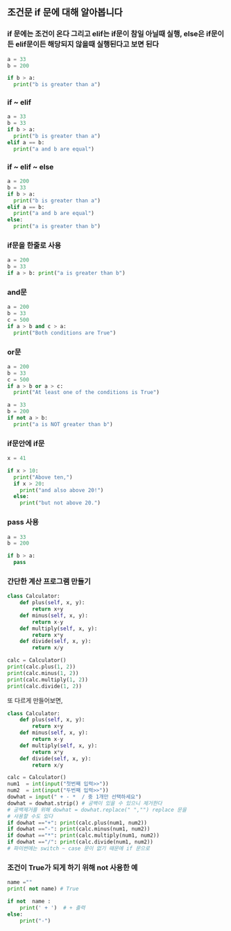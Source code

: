 ## 조건문 if 문에 대해 알아봅니다
### if 문에는 조건이 온다 그리고 elif는 if문이 참일 아닐때 실행, else은 if문이든 elif문이든 해당되지 않을때 실행된다고 보면 된다

```python
a = 33
b = 200

if b > a:
  print("b is greater than a")

```
### if ~ elif 
```python
a = 33
b = 33
if b > a:
  print("b is greater than a")
elif a == b:
  print("a and b are equal")
```


### if ~ elif ~ else
```python
a = 200
b = 33
if b > a:
  print("b is greater than a")
elif a == b:
  print("a and b are equal")
else:
  print("a is greater than b")

```

### if문을 한줄로 사용
```python
a = 200
b = 33
if a > b: print("a is greater than b")
```
### and문
```python
a = 200
b = 33
c = 500
if a > b and c > a:
  print("Both conditions are True")

```

### or문
```python
a = 200
b = 33
c = 500
if a > b or a > c:
  print("At least one of the conditions is True")
```


```python
a = 33
b = 200
if not a > b:
  print("a is NOT greater than b")
```

### if문안에 if문
```python
x = 41

if x > 10:
  print("Above ten,")
  if x > 20:
    print("and also above 20!")
  else:
    print("but not above 20.")

```
### pass 사용
```python
a = 33
b = 200

if b > a:
  pass
```


### 간단한 계산 프로그램 만들기

```python
class Calculator:
    def plus(self, x, y):
        return x+y
    def minus(self, x, y):
        return x-y
    def multiply(self, x, y):
        return x*y
    def divide(self, x, y):
        return x/y

calc = Calculator()
print(calc.plus(1, 2))
print(calc.minus(1, 2))
print(calc.multiply(1, 2))
print(calc.divide(1, 2))

```
또 다르게 만들어보면,

``` python
class Calculator:
    def plus(self, x, y):
        return x+y
    def minus(self, x, y):
        return x-y
    def multiply(self, x, y):
        return x*y
    def divide(self, x, y):
        return x/y

calc = Calculator()
num1  = int(input("첫번째 입력>>"))
num2  = int(input("두번째 입력>>"))
dowhat = input(" + - *  / 중 1개만 선택하세요")
dowhat = dowhat.strip() # 공백이 있을 수 있으니 제거한다
# 공백제거를 위해 dowhat = dowhat.replace(" ","") replace 문을 
# 사용할 수도 있다
if dowhat =="+": print(calc.plus(num1, num2))
if dowhat =="-": print(calc.minus(num1, num2))
if dowhat =="*": print(calc.multiply(num1, num2))
if dowhat =="/": print(calc.divide(num1, num2))
# 파이썬에는 switch ~ case 문이 없기 때문에 if 문으로 
```

### 조건이 True가 되게 하기 위해 not 사용한 예
``` python 
name =""
print( not name) # True

if not  name :
    print(' + ')  # + 출력
else:
    print("-")

```
